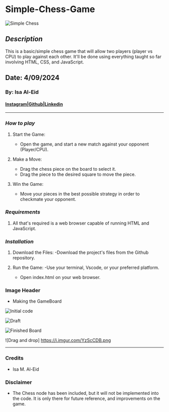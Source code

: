 # Simple-Chess-Game

![Simple Chess](https://i.imgur.com/RvG0bMo.png)

## **_Description_**

This is a basic/simple chess game that will allow two players (player vs CPU)  to play against each other.
It'll be done using everything taught so far involving HTML, CSS, and JavaScript.

## Date: 4/09/2024

### By: Isa Al-Eid

#### [Instagram](https://www.instagram.com/isa_aleid/?hl=en)|[Github](https://github.com/IsaAlEid)|[Linkedin](https://www.linkedin.com/in/isa-al-eid-478bb130a/)

---

### **_How to play_**

1. Start the Game:
   - Open the game, and start a new match against your opponent (Player/CPU).
  
2. Make a Move:
   - Drag the chess piece on the board to select it.
   - Drag the piece to the desired square to move the piece.

3. Win the Game:
   - Move your pieces in the best possible strategy in order to checkmate your opponent.

### **_Requirements_**

 1. All that's required is a web browser capable of running HTML and JavaScript.
  
### **_Installation_**

  1. Download the Files:
    -Download the project's files from the Github repository.

  2. Run the Game:
     -Use your terminal, Vscode, or your preferred platform.
     - Open index.html on your web browser.

 ### Image Header


- Making the GameBoard

![Initial code](https://i.imgur.com/khij4SX.png)

![Draft](https://i.imgur.com/8eUDsAP.png)

![Finished Board](https://i.imgur.com/l1q8xp8.png)

![Drag and drop] https://i.imgur.com/YzScCDB.png
 
---

### Credits

- Isa M. Al-Eid

### Disclaimer 

- The Chess node has been included, but it will not be implemented into the code. It is only there for future reference, and improvements on the game.